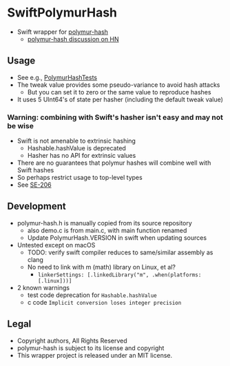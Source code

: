 # SwiftPolymurHash
- Swift wrapper for [polymur-hash](https://github.com/orlp/polymur-hash)
    - [polymur-hash discussion on HN](https://news.ycombinator.com/item?id=37176289)
 
## Usage
- See e.g., [PolymurHashTests](Tests/PolymurHashTests/PolymurHashTests.swift#L11)
- The tweak value provides some pseudo-variance to avoid hash attacks
    - But you can set it to zero or the same value to reproduce hashes
- It uses 5 UInt64's of state per hasher (including the default tweak value)

### Warning: combining with Swift's hasher isn't easy and may not be wise 
- Swift is not amenable to extrinsic hashing
    - Hashable.hashValue is deprecated
    - Hasher has no API for extrinsic values
- There are no guarantees that polymur hashes will combine well with Swift hashes 
- So perhaps restrict usage to top-level types
- See  [SE-206](https://github.com/apple/swift-evolution/blob/main/proposals/0206-hashable-enhancements.md)

## Development
- polymur-hash.h is manually copied from its source repository
    - also demo.c is from main.c, with main function renamed
    - Update PolymurHash.VERSION in swift when updating sources
- Untested except on macOS
    - TODO: verify swift compiler reduces to same/similar assembly as clang
    - No need to link with m (math) library on Linux, et al?
      - `linkerSettings: [.linkedLibrary("m", .when(platforms: [.linux]))]`
- 2 known warnings
    - test code deprecation for `Hashable.hashValue`
    - c code `Implicit conversion loses integer precision`

## Legal
- Copyright authors, All Rights Reserved
- polymur-hash is subject to its license and copyright
- This wrapper project is released under an MIT license.

